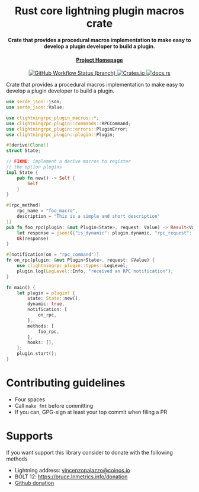 <div align="center">
  <h1>Rust core lightning plugin macros crate</h1>

  <p>
    <strong>Crate that provides a procedural macros implementation to make easy to develop a plugin developer to build a plugin.</strong>
  </p>

  <p>
  </p>

  <h4>
    <a href="https://github.com/laanwj/rust-clightning-rpc">Project Homepage</a>
  </h4>
 
  <a href="https://github.com/laanwj/rust-clightning-rpc/actions">
    <img alt="GitHub Workflow Status (branch)" src="https://img.shields.io/github/workflow/status/laanwj/rust-clightning-rpc/Integration%20testing/master?style=flat-square"/>
  </a>
  
  <a href="https://crates.io/clightningrpc-plugin_macros">
    <img alt="Crates.io" src="https://img.shields.io/crates/v/clightningrpc-plugin_macros?style=flat-square"/>
  </a>

  
  <a href="https://docs.rs/clightningrpc">
    <img alt="docs.rs" src="https://img.shields.io/docsrs/clightningrpc?style=flat-square"/>
  </a>

</div>

Crate that provides a procedural macros implementation to make easy to develop a plugin developer to build a plugin.

```rust
use serde_json::json;
use serde_json::Value;

use clightningrpc_plugin_macros::*;
use clightningrpc_plugin::commands::RPCCommand;
use clightningrpc_plugin::errors::PluginError;
use clightningrpc_plugin::plugin::Plugin;

#[derive(Clone)]
struct State;

// FIXME: implement a derive macros to register
// the option plugins
impl State {
    pub fn new() -> Self {
        Self
    }
}

#[rpc_method(
    rpc_name = "foo_macro",
    description = "This is a simple and short description"
)]
pub fn foo_rpc(plugin: &mut Plugin<State>, request: Value) -> Result<Value, PluginError> {
    let response = json!({"is_dynamic": plugin.dynamic, "rpc_request": request});
    Ok(response)
}

#[notification(on = "rpc_command")]
fn on_rpc(plugin: &mut Plugin<State>, request: &Value) {
    use clightningrpc_plugin::types::LogLevel;
    plugin.log(LogLevel::Info, "received an RPC notification");
}

fn main() {
    let plugin = plugin! {
        state: State::new(),
        dynamic: true,
        notification: [
            on_rpc,
        ],
        methods: [
            foo_rpc,
        ],
        hooks: [],
    };
    plugin.start();
}
```

# Contributing guidelines

- Four spaces
- Call `make fmt` before committing
- If you can, GPG-sign at least your top commit when filing a PR

# Supports

If you want support this library consider to donate with the following methods

- Lightning address: vincenzopalazzo@coinos.io
- BOLT 12: https://bruce.lnmetrics.info/donation
- [Github donation](https://github.com/sponsors/vincenzopalazzo)
